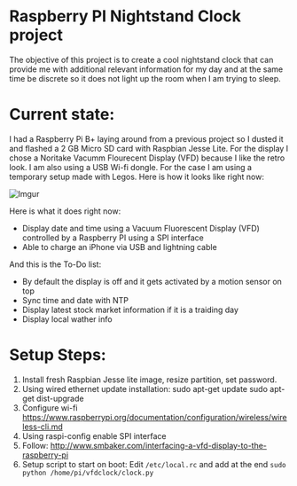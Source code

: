# Raspberry PI Nightstand Clock project

The objective of this project is to create a cool nightstand clock 
that can provide me with additional relevant information for my day 
and at the same time be discrete so it does not light up the room
when I am trying to sleep.

# Current state:

I had a Raspberry Pi B+ laying around from a previous project so I dusted it
and flashed a 2 GB Micro SD card with Raspbian Jesse Lite. For the display
I chose a Noritake Vacumm Flourecent Display (VFD) because I like the retro look.
I am also using a USB Wi-fi dongle.
For the case I am using a temporary setup made with Legos. Here is how it looks like right now:

![Imgur](http://i.imgur.com/ZFq8nve.jpg)

Here is what it does right now:

 * Display date and time using a Vacuum Fluorescent Display (VFD) controlled by a Raspberry PI using a SPI interface 
 * Able to charge an iPhone via USB and lightning cable

And this is the To-Do list:

 * By default the display is off and it gets activated by a motion sensor on top 
 * Sync time and date with NTP
 * Display latest stock market information if it is a traiding day
 * Display local wather info

# Setup Steps:

1. Install fresh Raspbian Jesse lite image, resize partition, set password.
1. Using wired ethernet update installation:
	sudo apt-get update
	sudo apt-get dist-upgrade
1. Configure wi-fi
	https://www.raspberrypi.org/documentation/configuration/wireless/wireless-cli.md
1. Using raspi-config enable SPI interface
1. Follow:
	http://www.smbaker.com/interfacing-a-vfd-display-to-the-raspberry-pi
1. Setup script to start on boot:
	Edit `/etc/local.rc` and add at the end `sudo python /home/pi/vfdclock/clock.py`
